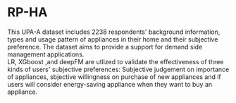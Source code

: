 # RP-HA
This UPA-A dataset includes 2238 respondents' background information, types and usage pattern of appliances in their home and their subjective preference. The dataset aims to provide a support for demand side management applications.  
LR, XGboost ,and deepFM are utlized to validate the effectiveness of three kinds of users' subjective preferences: Subjective judgement on importance of appliances, sbjective willingness on purchase of new appliances and if users will consider energy-saving appliance when they want to buy an appliance.
